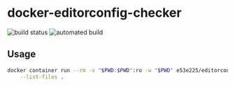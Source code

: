 # docker-editorconfig-checker

![build status](https://img.shields.io/docker/build/e53e225/editorconfig-checker.svg)
![automated build](https://img.shields.io/docker/automated/e53e225/editorconfig-checker.svg)

## Usage

```sh
docker container run --rm -v "$PWD:$PWD":ro -w "$PWD" e53e225/editorconfig-checker:latest \
    --list-files .
```
